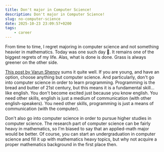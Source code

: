 ```yaml
---
title: Don't major in Computer Science!
description: Don't major in Computer Science!
slug: no-computer-science
date: 2025-10-23 23:09:57+0200
tags:
    - career
---
```


From time to time, I regret majoring in computer science and not something heavier in mathematics. Today was one such day 🥲. It remains one of the biggest regrets of my life. Alas, what is done is done. Grass is always greener on the other side.

[This post by Varun Shenoy](https://varunshenoy.substack.com/p/dont-major-in-computer-science) sums it quite well. If you are young, and have an option, choose anything but computer science. And particularly, don't go into computer science in order to learn programming. Programming is the bread and butter of 21st century, but this means it is a fundamental skill... like english. You don't become excited just because you know english. You need other skills, english is just a medium of communication (with other english-speakers). You need other skills, programming is just a means of communication (with the computer).

Don't also go into computer science in order to pursue higher studies in computer science. The research part of computer science can be fairly heavy in mathematics, so I'm biased to say that an applied-math major would be better. Of course, you can start an undergraduation in computer science and fill it up with mathematics heavy topics, but why not acquire a proper mathematics background in the first place then.
